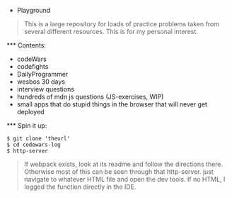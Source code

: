 * Playground

> This is a large repository for loads of practice problems taken from several different resources. This is for my personal interest.

*** Contents:
- codeWars
- codefights
- DailyProgrammer
- wesbos 30 days
- interview questions
- hundreds of mdn js questions (JS-exercises, WIP)
- small apps that do stupid things in the browser that will never get deployed

*** Spin it up:

```
$ git clone 'theurl'
$ cd codewars-log
$ http-server
```

> If webpack exists, look at its readme and follow the directions there. Otherwise most of this can be seen through that http-server. just navigate to whatever HTML file and open the dev tools. If no HTML, I logged the function directly in the IDE.
